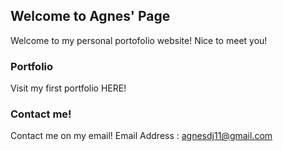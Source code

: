 ## Welcome to Agnes' Page

Welcome to my personal portofolio website! Nice to meet you!

### Portfolio

Visit my first portfolio HERE!

### Contact me!

Contact me on my email!
Email Address : agnesdj11@gmail.com
